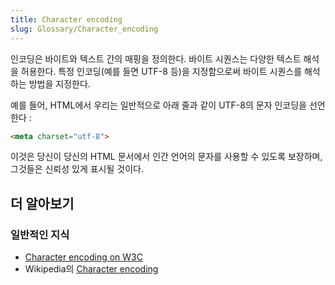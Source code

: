 ```yaml
---
title: Character encoding
slug: Glossary/Character_encoding
---
```


인코딩은 바이트와 텍스트 간의 매핑을 정의한다. 바이트 시퀀스는 다양한 텍스트 해석을 허용한다. 특정 인코딩(예를 들면 UTF-8 등)을 지정함으로써 바이트 시퀀스를 해석하는 방법을 지정한다.

예를 들어, HTML에서 우리는 일반적으로 아래 줄과 같이 UTF-8의 문자 인코딩을 선언한다 :

```html
<meta charset="utf-8">
```

이것은 당신이 당신의 HTML 문서에서 인간 언어의 문자를 사용할 수 있도록 보장하며, 그것들은 신뢰성 있게 표시될 것이다.

## 더 알아보기

### 일반적인 지식

- [Character encoding on W3C](https://www.w3.org/International/articles/definitions-characters/)
- Wikipedia의 [Character encoding](https://en.wikipedia.org/wiki/Character_encoding)
